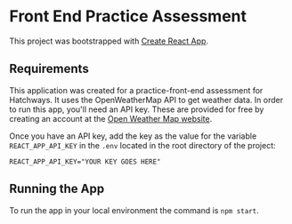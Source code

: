 # Front End Practice Assessment

This project was bootstrapped with [Create React App](https://github.com/facebook/create-react-app).

## Requirements

This application was created for a practice-front-end assessment for Hatchways. It uses the OpenWeatherMap API to get weather data. In order to run this app, you'll need an API key. These are provided for free by creating an account at the [Open Weather Map website](https://openweathermap.org/).

Once you have an API key, add the key as the value for the variable `REACT_APP_API_KEY` in the `.env` located in the root directory of the project:

```text
REACT_APP_API_KEY="YOUR KEY GOES HERE"
```

## Running the App

To run the app in your local environment the command is `npm start`.
